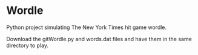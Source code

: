 # Wordle
Python project simulating The New York Times hit game wordle. 

Download the gitWordle.py and words.dat files and have them in the same directory to play.
